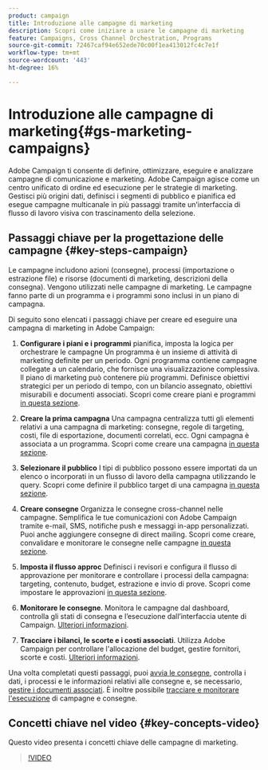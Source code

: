 ```yaml
---
product: campaign
title: Introduzione alle campagne di marketing
description: Scopri come iniziare a usare le campagne di marketing
feature: Campaigns, Cross Channel Orchestration, Programs
source-git-commit: 72467caf94e652ede70c00f1ea413012fc4c7e1f
workflow-type: tm+mt
source-wordcount: '443'
ht-degree: 16%

---
```


# Introduzione alle campagne di marketing{#gs-marketing-campaigns}

Adobe Campaign ti consente di definire, ottimizzare, eseguire e analizzare campagne di comunicazione e marketing. Adobe Campaign agisce come un centro unificato di ordine ed esecuzione per le strategie di marketing. Gestisci più origini dati, definisci i segmenti di pubblico e pianifica ed esegue campagne multicanale in più passaggi tramite un’interfaccia di flusso di lavoro visiva con trascinamento della selezione.


<!--In addition, the **Marketing Resource Management (MRM)** module lets you control marketing actions in a collaborative mode by providing complete management and real-time tracking of the tasks, budgets and marketing resources involved. The Marketing Resource Management lets you optimize and regulate the management of internal and external processes, resources and marketing campaigns, as well as third party relations (agencies, printers, etc.). For more on this, refer to [this section](about-marketing-resource-management.md).

>[!NOTE]
>
>Capabilities related to population targeting, message personalization and message delivery on the various channels are detailed in [this section](../../delivery/using/steps-about-delivery-creation-steps.md).-->


## Passaggi chiave per la progettazione delle campagne {#key-steps-campaign}

Le campagne includono azioni (consegne), processi (importazione o estrazione file) e risorse (documenti di marketing, descrizioni della consegna). Vengono utilizzati nelle campagne di marketing. Le campagne fanno parte di un programma e i programmi sono inclusi in un piano di campagna.

Di seguito sono elencati i passaggi chiave per creare ed eseguire una campagna di marketing in Adobe Campaign:

1. **Configurare i piani e i programmi** pianifica, imposta la logica per orchestrare le campagne Un programma è un insieme di attività di marketing definite per un periodo. Ogni programma contiene campagne collegate a un calendario, che fornisce una visualizzazione complessiva. Il piano di marketing può contenere più programmi. Definisce obiettivi strategici per un periodo di tempo, con un bilancio assegnato, obiettivi misurabili e documenti associati. Scopri come creare piani e programmi [in questa sezione](marketing-campaign-create.md#create-plan-and-program).

1. **Creare la prima campagna**
Una campagna centralizza tutti gli elementi relativi a una campagna di marketing: consegne, regole di targeting, costi, file di esportazione, documenti correlati, ecc. Ogni campagna è associata a un programma. Scopri come creare una campagna [in questa sezione](marketing-campaign-create.md#create-a-campaign).

1. **Selezionare il pubblico**
I tipi di pubblico possono essere importati da un elenco o incorporati in un flusso di lavoro della campagna utilizzando le query. Scopri come definire il pubblico target di una campagna [in questa sezione](marketing-campaign-target.md#select-the-target-population).

1. **Creare consegne**
Organizza le consegne cross-channel nelle campagne. Semplifica le tue comunicazioni con Adobe Campaign tramite e-mail, SMS, notifiche push e messaggi in-app personalizzati. Puoi anche aggiungere consegne di direct mailing. Scopri come creare, convalidare e monitorare le consegne nelle campagne [in questa sezione](marketing-campaign-deliveries.md).

1. **Imposta il flusso approc**
Definisci i revisori e configura il flusso di approvazione per monitorare e controllare i processi della campagna: targeting, contenuto, budget, estrazione e invio di prove. Scopri come impostare le approvazioni [in questa sezione](marketing-campaign-approval.md).

1. **Monitorare le consegne**.
Monitora le campagne dal dashboard, controlla gli stati di consegna e l’esecuzione dall’interfaccia utente di Campaign. [Ulteriori informazioni](marketing-campaign-monitoring.md).

1. **Tracciare i bilanci, le scorte e i costi associati**.
Utilizza Adobe Campaign per controllare l&#39;allocazione del budget, gestire fornitori, scorte e costi. [Ulteriori informazioni](providers--stocks-and-budgets.md#create-service-providers-and-their-cost-structures).

Una volta completati questi passaggi, puoi [avvia le consegne](marketing-campaign-deliveries.md#start-a-delivery), controlla i dati, i processi e le informazioni relativi alle consegne e, se necessario, [gestire i documenti associati](marketing-campaign-deliveries.md#manage-associated-documents). È inoltre possibile [tracciare e monitorare l&#39;esecuzione](marketing-campaign-monitoring.md) di campagne e consegne.


## Concetti chiave nel video {#key-concepts-video}

Questo video presenta i concetti chiave delle campagne di marketing.

>[!VIDEO](https://video.tv.adobe.com/v/35131?quality=12)
